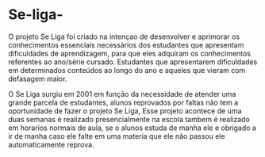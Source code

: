 # Se-liga-
 O projeto Se Liga foi criado na intençao de desenvolver e aprimorar os conhecimentos essenciais necessários dos estudantes que apresentam dificuldades de aprendizagem, para que eles adquiram os conhecimentos referentes ao ano/série cursado. Estudantes que apresentarem dificuldades em determinados conteúdos ao longo do ano e aqueles que vieram com defasagem maior.

 O Se Liga surgiu em 2001 em função da necessidade de atender uma grande parcela de estudantes, alunos reprovados por faltas não tem a oportunidade de fazer o projeto Se Liga, Esse projeto acontece de uma duas semanas é realizado presencialmente na escola tambem é realizado em horarios normais de aula, se o alunos estuda de manha ele e obrigado a ir de manha caso ele falte em uma materia que ele não passou ele automaticamente reprova.
 